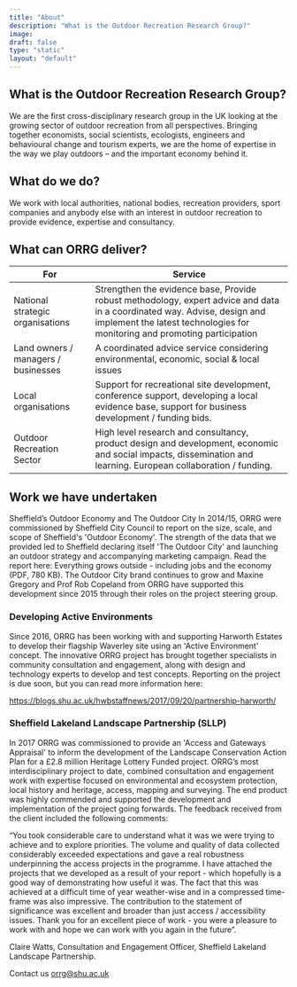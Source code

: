 ```yaml
---
title: "About"
description: "What is the Outdoor Recreation Research Group?"
image:
draft: false
type: "static"
layout: "default"
---
```


## What is the Outdoor Recreation Research Group?
We are the first cross-disciplinary research group in the UK looking at the
growing sector of outdoor recreation from all perspectives. Bringing together
economists, social scientists, ecologists, engineers and behavioural change
and tourism experts, we are the home of expertise in the way we play outdoors
– and the important economy behind it.

## What do we do?
We work with local authorities, national bodies, recreation providers, sport
companies and anybody else with an interest in outdoor recreation to provide
evidence, expertise and consultancy.

## What can ORRG deliver?
| For                                 | Service                                                                                                                                                                                                |
|-------------------------------------|--------------------------------------------------------------------------------------------------------------------------------------------------------------------------------------------------------|
| National strategic organisations    | Strengthen the evidence base, Provide robust methodology, expert advice and data in a coordinated way. Advise, design and implement the latest technologies for monitoring and promoting participation |
| Land owners / managers / businesses | A coordinated advice service considering environmental, economic, social & local issues                                                                                                                |
| Local organisations                 | Support for recreational site development, conference support, developing a local evidence base, support for business development / funding bids.                                                      |
| Outdoor Recreation Sector           | High level research and consultancy, product design and development, economic and social impacts, dissemination and learning. European collaboration / funding.                                        |

## Work we have undertaken
Sheffield’s Outdoor Economy and The Outdoor City
In 2014/15, ORRG were commissioned by Sheffield City Council to report on the
size, scale, and scope of Sheffield's 'Outdoor Economy'. The strength of the
data that we provided led to Sheffield declaring itself 'The Outdoor City' and
launching an outdoor strategy and accompanying marketing campaign.  Read the
report here: Everything grows outside - including jobs and the economy (PDF,
780 KB). The Outdoor City brand continues to grow and Maxine Gregory and Prof
Rob Copeland from ORRG have supported this development since 2015 through
their roles on the project steering group.

### Developing Active Environments
Since 2016, ORRG has been working with and supporting Harworth Estates to
develop their flagship Waverley site using an 'Active Environment' concept.
The innovative ORRG project has brought together specialists in community
consultation and engagement, along with design and technology experts to
develop and test concepts.  Reporting on the project is due soon, but you can
read more information here:

https://blogs.shu.ac.uk/hwbstaffnews/2017/09/20/partnership-harworth/

### Sheffield Lakeland Landscape Partnership (SLLP)

In 2017 ORRG was commissioned to provide an 'Access and Gateways Appraisal' to
inform the development of the Landscape Conservation Action Plan for a £2.8
million Heritage Lottery Funded project. ORRG’s most interdisciplinary project
to date, combined consultation and engagement work with expertise focused on
environmental and ecosystem protection, local history and heritage, access,
mapping and surveying. The end product was highly commended and supported the
development and implementation of the project going forwards. The feedback
received from the client included the following comments:

“You took considerable care to understand what it was we were trying to
achieve and to explore priorities.  The volume and quality of data collected
considerably exceeded expectations and gave a real robustness underpinning the
access projects in the programme.  I have attached the projects that we
developed as a result of your report - which hopefully is a good way of
demonstrating how useful it was.  The fact that this was achieved at a
difficult time of year weather-wise and in a compressed time-frame was also
impressive. The contribution to the statement of significance was excellent
and broader than just access / accessibility issues. Thank you for an
excellent piece of work - you were a pleasure to work with and hope we can
work with you again in the future”.

Claire Watts, Consultation and Engagement Officer, Sheffield Lakeland
Landscape Partnership.

Contact us
orrg@shu.ac.uk

